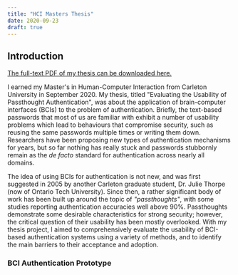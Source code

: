 ```yaml
---
title: "HCI Masters Thesis"
date: 2020-09-23
draft: true
---
```



## Introduction

[The full-text PDF of my thesis can be downloaded here.](/docs/thesis_FINAL.pdf)

I earned my Master's in Human-Computer Interaction from Carleton University in
September 2020.  My thesis, titled "Evaluating the Usability of Passthought
Authentication", was about the application of brain-computer interfaces (BCIs)
to the problem of authentication. Briefly, the text-based passwords that most
of us are familiar with exhibit a number of usability problems which lead to
behaviours that compromise security, such as reusing the same passwords
multiple times or writing them down. Researchers have been proposing new types
of authentication mechanisms for years, but so far nothing has really stuck and
passwords stubbornly remain as the *de facto* standard for authentication
across nearly all domains.

The idea of using BCIs for authentication is not new, and was first suggested
in 2005 by another Carleton graduate student, Dr. Julie Thorpe (now of Ontario
Tech University). Since then, a rather significant body of work has been built
up around the topic of *"passthoughts"*, with some studies reporting
authentication accuracies well above 90%.  Passthoughts demonstrate some
desirable characteristics for strong security; however, the critical question of
their usability has been mostly overlooked. With my thesis project, I aimed to
comprehensively evaluate the usability of BCI-based authentication systems
using a variety of methods, and to identify the main barriers to their
acceptance and adoption.

### BCI Authentication Prototype

